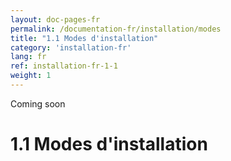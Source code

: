 ```yaml
---
layout: doc-pages-fr
permalink: /documentation-fr/installation/modes
title: "1.1 Modes d'installation"
category: 'installation-fr'
lang: fr
ref: installation-fr-1-1
weight: 1
---
```


<span class="label label-info">Coming soon</span>

# 1.1 Modes d'installation
